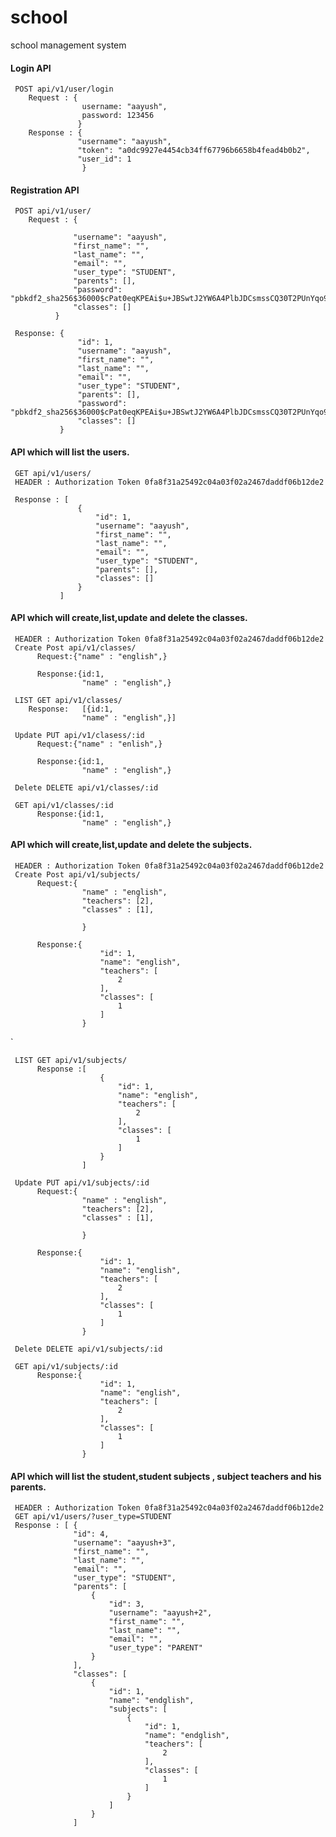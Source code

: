 # school
school management system

#### Login API
     POST api/v1/user/login
        Request : {
                    username: "aayush",
                    password: 123456
                   }
        Response : {
                   "username": "aayush",
                   "token": "a0dc9927e4454cb34ff67796b6658b4fead4b0b2",
                   "user_id": 1
                    }

#### Registration API
     POST api/v1/user/
        Request : {
    
                  "username": "aayush",
                  "first_name": "",
                  "last_name": "",
                  "email": "",
                  "user_type": "STUDENT",
                  "parents": [],
                  "password": "pbkdf2_sha256$36000$cPat0eqKPEAi$u+JBSwtJ2YW6A4PlbJDCsmssCQ30T2PUnYqo91n10FA=",
                  "classes": []
              }
     
     Response: {
                   "id": 1,
                   "username": "aayush",
                   "first_name": "",
                   "last_name": "",
                   "email": "",
                   "user_type": "STUDENT",
                   "parents": [],
                   "password": "pbkdf2_sha256$36000$cPat0eqKPEAi$u+JBSwtJ2YW6A4PlbJDCsmssCQ30T2PUnYqo91n10FA=",
                   "classes": []
               }

#### API which will list the users.
     GET api/v1/users/
     HEADER : Authorization Token 0fa8f31a25492c04a03f02a2467daddf06b12de2
     
     Response : [
                   {
                       "id": 1,
                       "username": "aayush",
                       "first_name": "",
                       "last_name": "",
                       "email": "",
                       "user_type": "STUDENT",
                       "parents": [],
                       "classes": []
                   }
               ]

#### API which will create,list,update and delete the classes.
     HEADER : Authorization Token 0fa8f31a25492c04a03f02a2467daddf06b12de2
     Create Post api/v1/classes/
          Request:{"name" : "english",}
          
          Response:{id:1,
                    "name" : "english",}
     
     LIST GET api/v1/classes/
        Response:   [{id:1,
                    "name" : "english",}]
     
     Update PUT api/v1/clasess/:id
          Request:{"name" : "enlish",}
          
          Response:{id:1,
                    "name" : "english",}
     
     Delete DELETE api/v1/classes/:id
     
     GET api/v1/classes/:id   
          Response:{id:1,
                    "name" : "english",}

#### API which will create,list,update and delete the subjects.
     HEADER : Authorization Token 0fa8f31a25492c04a03f02a2467daddf06b12de2
     Create Post api/v1/subjects/
          Request:{
                    "name" : "english",
                    "teachers": [2],
                    "classes" : [1],
	
                    }
          
          Response:{
                        "id": 1,
                        "name": "english",
                        "teachers": [
                            2
                        ],
                        "classes": [
                            1
                        ]
                    }
 `
     
     LIST GET api/v1/subjects/
          Response :[
                        {
                            "id": 1,
                            "name": "english",
                            "teachers": [
                                2
                            ],
                            "classes": [
                                1
                            ]
                        }
                    ]
     
     Update PUT api/v1/subjects/:id
          Request:{
                    "name" : "english",
                    "teachers": [2],
                    "classes" : [1],
	
                    }
          
          Response:{
                        "id": 1,
                        "name": "english",
                        "teachers": [
                            2
                        ],
                        "classes": [
                            1
                        ]
                    }
     
     Delete DELETE api/v1/subjects/:id
     
     GET api/v1/subjects/:id   
          Response:{
                        "id": 1,
                        "name": "english",
                        "teachers": [
                            2
                        ],
                        "classes": [
                            1
                        ]
                    }

#### API which will list the student,student subjects , subject teachers and his parents.
     HEADER : Authorization Token 0fa8f31a25492c04a03f02a2467daddf06b12de2
     GET api/v1/users/?user_type=STUDENT
     Response : [ {
                  "id": 4,
                  "username": "aayush+3",
                  "first_name": "",
                  "last_name": "",
                  "email": "",
                  "user_type": "STUDENT",
                  "parents": [
                      {
                          "id": 3,
                          "username": "aayush+2",
                          "first_name": "",
                          "last_name": "",
                          "email": "",
                          "user_type": "PARENT"
                      }
                  ],
                  "classes": [
                      {
                          "id": 1,
                          "name": "endglish",
                          "subjects": [
                              {
                                  "id": 1,
                                  "name": "endglish",
                                  "teachers": [
                                      2
                                  ],
                                  "classes": [
                                      1
                                  ]
                              }
                          ]
                      }
                  ]
